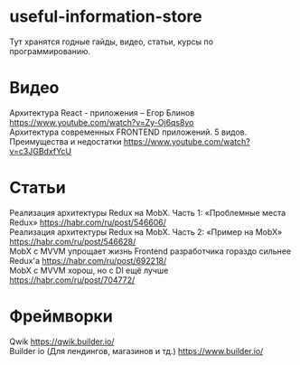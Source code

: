 # useful-information-store
Тут хранятся годные гайды, видео, статьи, курсы по программированию.

# Видео
Архитектура React - приложения – Егор Блинов https://www.youtube.com/watch?v=Zy-Oj6qs8vo  
Архитектура современных FRONTEND приложений. 5 видов. Преимущества и недостатки https://www.youtube.com/watch?v=c3JGBdxfYcU  

# Статьи
Реализация архитектуры Redux на MobX. Часть 1: «Проблемные места Redux» https://habr.com/ru/post/546606/  
Реализация архитектуры Redux на MobX. Часть 2: «Пример на MobX» https://habr.com/ru/post/546628/  
MobX с MVVM упрощает жизнь Frontend разработчика гораздо сильнее Redux'а https://habr.com/ru/post/692218/  
MobX c MVVM хорош, но с DI ещё лучше https://habr.com/ru/post/704772/  

# Фреймворки
Qwik https://qwik.builder.io/  
Builder io (Для лендингов, магазинов и тд.) https://www.builder.io/  
